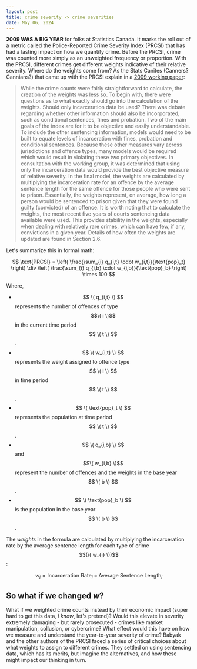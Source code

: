 ```yaml
---
layout: post
title: crime severity -> crime severities
date: May 06, 2024
---
```


**2009 WAS A BIG YEAR** for folks at Statistics Canada. It marks the roll out of a metric called the Police-Reported Crime Severity Index (PRCSI) that has had a lasting impact on how we quantify crime. Before the PRCSI, crime was counted more simply as an unweighted frequency or proportion. With the PRCSI, different crimes get different weights indicative of their relative severity. Where do the weights come from? As the Stats Canites (Canners? Cannians?) that came up with the PRCSI explain in a [2009 working paper](https://publications.gc.ca/site/eng/9.840898/publication.html):

> While the crime counts were fairly straightforward to calculate, the creation of the weights was less so. To begin with, there were questions as to what exactly should go into the calculation of the weights. Should only incarceration data be used? There was debate regarding whether other information should also be incorporated, such as conditional sentences, fines and probation. Two of the main goals of the index are for it to be objective and easily understandable. To include the other sentencing information, models would need to be built to equate levels of incarceration with fines, probation and conditional sentences. Because these other measures vary across jurisdictions and offence types, many models would be required which would result  in violating these two primary objectives. In consultation with the working group, it was determined that using only the incarceration data would provide the best objective measure of relative severity. In the final model, the weights are calculated by multiplying the incarceration rate for an offence by the average sentence length for the same offence for those people who were sent to prison. Essentially, the weights represent, on average, how long a person would be sentenced to prison given that they were found guilty (convicted) of an offence. It is worth noting that to calculate the weights, the most recent five years of courts sentencing data available were used. This provides stability in the weights, especially when dealing with relatively rare crimes, which can have few, if any, convictions in a given year. Details of how often the weights are updated are found in Section 2.6.

Let's summarize this in formal math:

$$ \text{PRCSI} = \left( \frac{\sum_{i} q_{i,t} \cdot w_{i,t}}{\text{pop}_t} \right) \div \left( \frac{\sum_{i} q_{i,b} \cdot w_{i,b}}{\text{pop}_b} \right) \times 100 $$

Where,
- $$ \( q_{i,t} \) $$ represents the number of offences of type $$\( i \)$$ in the current time period $$ \( t \) $$.
- $$ \( w_{i,t} \) $$ represents the weight assigned to offence type $$ \( i \) $$ in time period $$ \( t \) $$.
- $$ \( \text{pop}_t \) $$ represents the population at time period $$ \( t \) $$.
- $$ \( q_{i,b} \) $$ and $$\( w_{i,b} \)$$ represent the number of offences and the weights in the base year $$ \( b \) $$.
- $$ \( \text{pop}_b \) $$ is the population in the base year $$ \( b \) $$.

The *weights* in the formula are calculated by multiplying the incarceration rate by the average sentence length for each type of crime $$(\( w_{i} \))$$:

$$
w_{i} = \text{Incarceration Rate}_{i} \times \text{Average Sentence Length}_{i}
$$
  
## So what if we changed *w*?

What if we weighted crime counts instead by their economic impact (super hard to get this data, *I know*, let's pretend)? Would this elevate in severity extremely damaging - but rarely prosecuted - crimes like market manipulation, collusion, or cybercrime? What effect would this have on how we measure and understand the year-to-year severity of crime? Babyak and the other authors of the PRCSI faced a series of critical choices about what weights to assign to different crimes. They settled on using sentencing data, which has its merits, but imagine the alternatives, and how these might impact our thinking in turn. 
